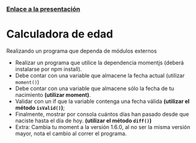 ### [Enlace a la presentación](https://docs.google.com/presentation/d/1Ue3LTQUxuwKs4c80b71RL4cX5rzNpHwk5GxLkLc62zw/edit#slide=id.g127e5223bb3_0_387)

# Calculadora de edad

Realizando un programa que dependa de módulos externos

- Realizar un programa que utilice la  dependencia momentjs  (deberá instalarse por npm install).
- Debe contar con una variable que almacene la fecha actual (utilizar `moment()`)
- Debe contar con una variable que almacene sólo la fecha de tu nacimiento **(utilizar moment)**.
- Validar con un if que la variable contenga una fecha válida **(utilizar el método `isValid()`)**;
- Finalmente, mostrar por consola cuántos días han pasado desde que naciste hasta el día de hoy. **(utilizar el método `diff()`)**
- Extra: Cambia tu moment a la versión 1.6.0, al no ser la misma versión mayor, nota el cambio al correr el programa.


